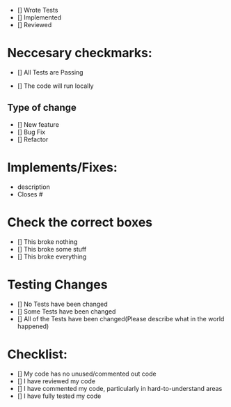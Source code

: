 - [] Wrote Tests
- [] Implemented
- [] Reviewed
# Neccesary checkmarks:
- [] All Tests are Passing

- [] The code will run locally

## Type of change
- [] New feature
- [] Bug Fix
- [] Refactor

# Implements/Fixes:
* description
* Closes #

# Check the correct boxes

- [] This broke nothing
- [] This broke some stuff
- [] This broke everything

# Testing Changes
- [] No Tests have been changed
- [] Some Tests have been changed
- [] All of the Tests have been changed(Please describe what in the world happened)

# Checklist:

- [] My code has no unused/commented out code
- [] I have reviewed my code
- [] I have commented my code, particularly in hard-to-understand areas
- [] I have fully tested my code
